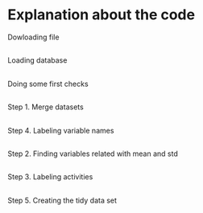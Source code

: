 # Explanation about the code

Dowloading file
##
Loading database
##
Doing some first checks
##
Step 1. Merge datasets
##
Step 4. Labeling variable names
##
Step 2. Finding variables related with mean and std
##
Step 3. Labeling activities
##
Step 5. Creating the tidy data set